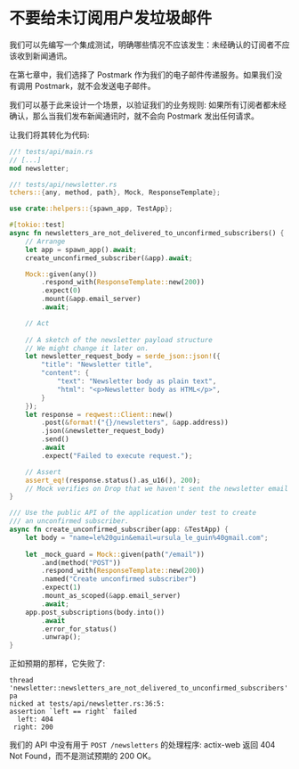# 不要给未订阅用户发垃圾邮件

我们可以先编写一个集成测试，明确哪些情况不应该发生：未经确认的订阅者不应该收到新闻通讯。

在第七章中，我们选择了 Postmark 作为我们的电子邮件传递服务。如果我们没有调用 Postmark，就不会发送电子邮件。

我们可以基于此来设计一个场景，以验证我们的业务规则: 如果所有订阅者都未经确认，那么当我们发布新闻通讯时，就不会向 Postmark 发出任何请求。

让我们将其转化为代码:

```rs
//! tests/api/main.rs
// [...]
mod newsletter;
```

```rs
//! tests/api/newsletter.rs
tchers::{any, method, path}, Mock, ResponseTemplate};

use crate::helpers::{spawn_app, TestApp};

#[tokio::test]
async fn newsletters_are_not_delivered_to_unconfirmed_subscribers() {
    // Arrange
    let app = spawn_app().await;
    create_unconfirmed_subscriber(&app).await;

    Mock::given(any())
        .respond_with(ResponseTemplate::new(200))
        .expect(0)
        .mount(&app.email_server)
        .await;

    // Act
    
    // A sketch of the newsletter payload structure
    // We might change it later on.
    let newsletter_request_body = serde_json::json!({
        "title": "Newsletter title",
        "content": {
            "text": "Newsletter body as plain text",
            "html": "<p>Newsletter body as HTML</p>",
        }
    });
    let response = reqwest::Client::new()
        .post(&format!("{}/newsletters", &app.address))
        .json(&newsletter_request_body)
        .send()
        .await
        .expect("Failed to execute request.");

    // Assert
    assert_eq!(response.status().as_u16(), 200);
    // Mock verifies on Drop that we haven't sent the newsletter email
}

/// Use the public API of the application under test to create
/// an unconfirmed subscriber.
async fn create_unconfirmed_subscriber(app: &TestApp) {
    let body = "name=le%20guin&email=ursula_le_guin%40gmail.com";
    
    let _mock_guard = Mock::given(path("/email"))
        .and(method("POST"))
        .respond_with(ResponseTemplate::new(200))
        .named("Create unconfirmed subscriber")
        .expect(1)
        .mount_as_scoped(&app.email_server)
        .await;
    app.post_subscriptions(body.into())
        .await
        .error_for_status()
        .unwrap();
}
```

正如预期的那样，它失败了:

```text
thread 'newsletter::newsletters_are_not_delivered_to_unconfirmed_subscribers' pa
nicked at tests/api/newsletter.rs:36:5:
assertion `left == right` failed
  left: 404
 right: 200
```

我们的 API 中没有用于 `POST /newsletters` 的处理程序: actix-web 返回 404 Not Found，而不是测试预期的 200 OK。
